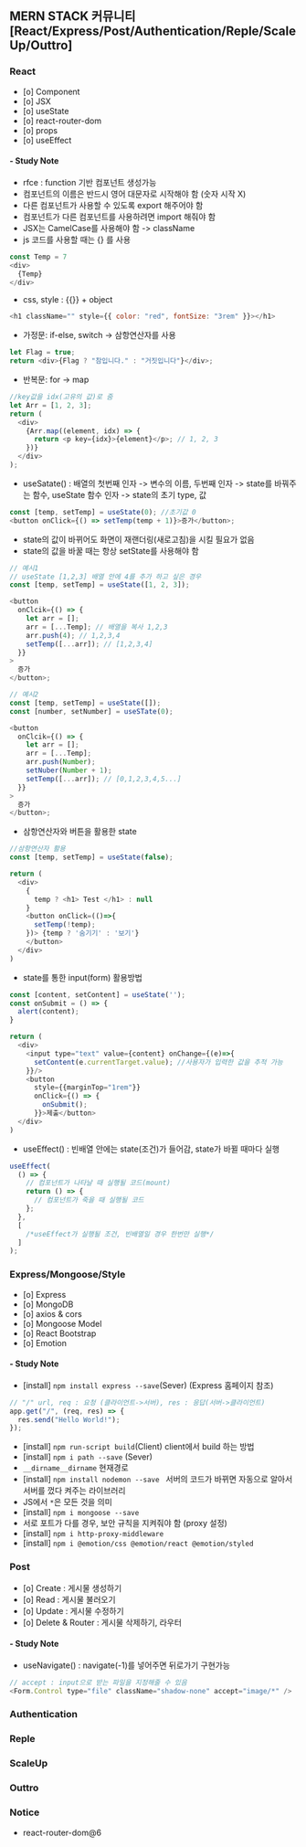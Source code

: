 ## MERN STACK 커뮤니티 [React/Express/Post/Authentication/Reple/ScaleUp/Outtro]

### React

- [o] Component
- [o] JSX
- [o] useState
- [o] react-router-dom
- [o] props
- [o] useEffect

#### - Study Note

- rfce : function 기반 컴포넌트 생성가능
- 컴포넌트의 이름은 반드시 영어 대문자로 시작해야 함 (숫자 시작 X)
- 다른 컴포넌트가 사용할 수 있도록 export 해주어야 함
- 컴포넌트가 다른 컴포넌트를 사용하려면 import 해줘야 함
- JSX는 CamelCase를 사용해야 함 -> className
- js 코드를 사용할 때는 {} 를 사용

```js
const Temp = 7
<div>
  {Temp}
</div>
```

- css, style : {{}} + object

```js
<h1 className="" style={{ color: "red", fontSize: "3rem" }}></h1>
```

- 가정문: if-else, switch -> 삼항연산자를 사용

```js
let Flag = true;
return <div>{Flag ? "참입니다." : "거짓입니다"}</div>;
```

- 반복문: for -> map

```js
//key값을 idx(고유의 값)로 줌
let Arr = [1, 2, 3];
return (
  <div>
    {Arr.map((element, idx) => {
      return <p key={idx}>{element}</p>; // 1, 2, 3
    })}
  </div>
);
```

- useSatate() : 배열의 첫번째 인자 -> 변수의 이름, 두번째 인자 -> state를 바꿔주는 함수, useState 함수 인자 -> state의 초기 type, 값

```js
const [temp, setTemp] = useState(0); //초기값 0
<button onClick={() => setTemp(temp + 1)}>증가</button>;
```

- state의 값이 바뀌어도 화면이 재랜더링(새로고침)을 시킬 필요가 없음
- state의 값을 바꿀 때는 항상 setState를 사용해야 함

```js
// 예시1
// useState [1,2,3] 배열 안에 4를 추가 하고 싶은 경우
const [temp, setTemp] = useState([1, 2, 3]);

<button
  onClcik={() => {
    let arr = [];
    arr = [...Temp]; // 배열을 복사 1,2,3
    arr.push(4); // 1,2,3,4
    setTemp([...arr]); // [1,2,3,4]
  }}
>
  증가
</button>;

// 예시2
const [temp, setTemp] = useState([]);
const [number, setNumber] = useSTate(0);

<button
  onClcik={() => {
    let arr = [];
    arr = [...Temp];
    arr.push(Number);
    setNuber(Number + 1);
    setTemp([...arr]); // [0,1,2,3,4,5...]
  }}
>
  증가
</button>;
```

- 삼항연산자와 버튼을 활용한 state

```js
//삼항연산자 활용
const [temp, setTemp] = useState(false);

return (
  <div>
    {
      temp ? <h1> Test </h1> : null
    }
    <button onClick=(()=>{
      setTemp(!temp);
    })> {temp ? '숨기기' : '보기'}
    </button>
  </div>
)
```

- state를 통한 input(form) 활용방법

```js
const [content, setContent] = useState('');
const onSubmit = () => {
  alert(content);
}

return (
  <div>
    <input type="text" value={content} onChange={(e)=>{
      setContent(e.currentTarget.value); //사용자가 입력한 값을 추적 가능
    }}/>
    <button
      style={{marginTop="1rem"}}
      onClick={() => {
        onSubmit();
      }}>제출</button>
  </div>
)
```

- useEffect() : 빈배열 안에는 state(조건)가 들어감, state가 바뀔 때마다 실행

```js
useEffect(
  () => {
    // 컴포넌트가 나타날 때 실행될 코드(mount)
    return () => {
      // 컴포넌트가 죽을 때 실행될 코드
    };
  },
  [
    /*useEffect가 실행될 조건, 빈배열일 경우 한번만 실행*/
  ]
);
```

### Express/Mongoose/Style

- [o] Express
- [o] MongoDB
- [o] axios & cors
- [o] Mongoose Model
- [o] React Bootstrap
- [o] Emotion

#### - Study Note

- [install] `npm install express --save`(Sever) (Express 홈페이지 참조)

```js
// "/" url, req : 요청 (클라이언트->서버), res : 응답(서버->클라이언트)
app.get("/", (req, res) => {
  res.send("Hello World!");
});
```

- [install] `npm run-script build`(Client) client에서 build 하는 방법
- [install] `npm i path --save` (Sever)
- `__dirname__dirname` 현재경로
- [install] `npm install nodemon --save ` 서버의 코드가 바뀌면 자동으로 알아서 서버를 껐다 켜주는 라이브러리
- JS에서 `*`은 모든 것을 의미
- [install] `npm i mongoose --save`
- 서로 포트가 다를 경우, 보안 규칙을 지켜줘야 함 (proxy 설정)
- [install] `npm i http-proxy-middleware`
- [install] `npm i @emotion/css @emotion/react @emotion/styled`

### Post

- [o] Create : 게시물 생성하기
- [o] Read : 게시물 불러오기
- [o] Update : 게시물 수정하기
- [o] Delete & Router : 게시물 삭제하기, 라우터

#### - Study Note

- useNavigate() : navigate(-1)를 넣어주면 뒤로가기 구현가능

```js
// accept : input으로 받는 파일을 지정해줄 수 있음
<Form.Control type="file" className="shadow-none" accept="image/*" />
```

### Authentication

### Reple

### ScaleUp

### Outtro

### Notice

- react-router-dom@6
